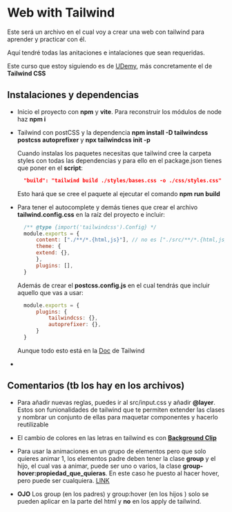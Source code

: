 # Web with Tailwind

Este será un archivo en el cual voy a crear una web con tailwind para aprender y practicar con él.

Aquí tendré todas las anitaciones e intalaciones que sean requeridas.

Este curso que estoy siguiendo es de [UDemy](https://www.udemy.com), más concretamente el de **Tailwind CSS**

## Instalaciones y dependencias

- Inicio el proyecto con **npm** y **vite**. Para reconstruir los módulos de node haz **npm i**

- Tailwind con postCSS y la dependencia **npm install -D tailwindcss postcss autoprefixer** y **npx tailwindcss init -p**

  Cuando instalas los paquetes necesitas que tailwind cree la carpeta styles con todas las dependencias y para ello en el package.json tienes que poner en el **script**:

  ```json
    "build": "tailwind build ./styles/bases.css -o ./css/styles.css"
  ```

  Esto hará que se cree el paquete al ejecutar el comando **npm run build**

- Para tener el autocomplete y demás tienes que crear el archivo **tailwind.config.css** en la raíz del proyecto e incluir:

  ```js
    /** @type {import('tailwindcss').Config} */
    module.exports = {
        content: ["./**/*.{html,js}"], // no es ["./src/**/*.{html,js}"] con el src porque el html que estoy ejecutando está fuera 😑 por eos no iba
        theme: {
        extend: {},
        },
        plugins: [],
    }
  ```
  
  Además de crear el **postcss.config.js** en el cual tendrás que incluir aquello que vas a usar:

  ```js
    module.exports = {
        plugins: {
            tailwindcss: {},
            autoprefixer: {},
        }
    }
  ```

  Aunque todo esto está en la [Doc](https://tailwindcss.com/docs/installation/using-postcss) de Tailwind

-

## Comentarios (tb los hay en los archivos)

- Para añadir nuevas reglas, puedes ir al src/input.css y añadir **@layer**. Estos son funionalidades de tailwind que te permiten extender las clases y nombrar un conjunto de ellas para maquetar componentes y hacerlo reutilizable

- El cambio de colores en las letras en tailwind es con **[Background Clip](https://tailwindcss.com/docs/background-clip)**

- Para usar la animaciones en un grupo de elementos pero que solo quieres animar 1, los elementos padre deben tener la clase **group** y el hijo, el cual vas a animar, puede ser uno o varios, la clase **group-hover:propiedad_que_quieras**. En este caso he puesto al hacer hover, pero puede ser cualquiera. [LINK](https://tailwindcss.com/docs/hover-focus-and-other-states#styling-based-on-parent-state)

- **OJO** Los group (en los padres) y group:hover (en los hijos ) solo se pueden aplicar en la parte del html y **no** en los apply de tailwind.
